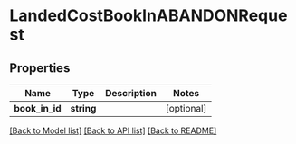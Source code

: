 # LandedCostBookInABANDONRequest

## Properties
Name | Type | Description | Notes
------------ | ------------- | ------------- | -------------
**book_in_id** | **string** |  | [optional] 

[[Back to Model list]](../README.md#documentation-for-models) [[Back to API list]](../README.md#documentation-for-api-endpoints) [[Back to README]](../README.md)


